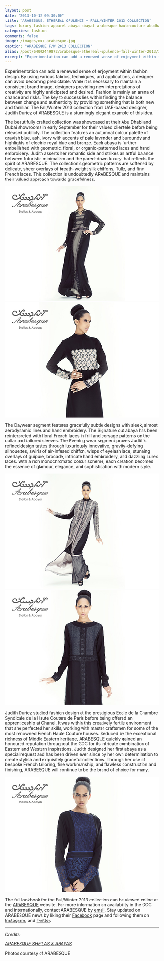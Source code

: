```yaml
---
layout: post
date: "2013-10-12 09:30:00"
title: "ARABESQUE: ETHEREAL OPULENCE — FALL/WINTER 2013 COLLECTION"
tags: luxury fashion apparel abaya abayat arabesque hautecouture abudhabi uae judithduriez craftsmanship culture heritage
categories: fashion
comments: false
image: /images/001_arabesque.jpg
caption: "ARABESQUE F/W 2013 COLLECTION"
alias: /post/64002449872/arabesque-ethereal-opulence-fall-winter-2013/index.html
excerpt: "Experimentation can add a renewed sense of enjoyment within fashion design. By using various fabrics, techniques, and applications, a designer can avoid becoming predictable. While it is necessary to maintain a consistent brand image, designers providing new interpretations of creativity are highly anticipated and desired. Fashion is mainly an arena of chance and risks. The key to success lies within finding the balance between change and authenticity by providing something that is both new and familiar."
---
```


Experimentation can add a renewed sense of enjoyment within fashion design. By using various fabrics, techniques, and applications, a designer can avoid becoming predictable. While it is necessary to maintain a consistent brand image, designers providing new interpretations of creativity are highly anticipated and desired. Fashion is mainly an arena of chance and risks. The key to success lies within finding the balance between change and authenticity by providing something that is both new and familiar. The Fall/Winter 2013 collection from UAE-based designer, Judith Duriez of ARABESQUE is a stunningly elegant example of this idea.

The beautifully crafted collection was showcased at their Abu Dhabi and Dubai showrooms in early September for their valued clientele before being released publicly. The collection features an autumnal colour palette of grayish blue, ash, ivory with accents of pale lavender and burgundy and highlights of electric royal blue and bronze. Each abaya is further embellished with geometric, floral, or organic-patterned laces and hand embroidery. Judith asserts her romantic side and strikes an artful balance between futuristic minimalism and the pared-down luxury that reflects the spirit of ARABESQUE. The collection’s geometric patterns are softened by delicate, sheer overlays of breath-weight silk chiffons, Tulle, and fine French laces. This collection is undoubtedly ARABESQUE and maintains their valued approach towards gracefulness.

[![006][1]][1] 
[![007][2]][2]

The Daywear segment features gracefully subtle designs with sleek, almost aerodynamic lines and hand embroidery. The Signature cut abaya has been reinterpreted with floral French laces in frill and corsage patterns on the collar and tailored sleeves. The Evening wear segment proves Judith’s refined design tastes through luxuriously innovative, gravity-defying silhouettes, swirls of air-infused chiffon, wisps of eyelash lace, stunning overlays of guipure, brocade, intricate hand embroidery, and dazzling Lurex laces. With a rich monochromatic colour scheme, each creation becomes the essence of glamour, elegance, and sophistication with modern style.

[![010][3]][3] 
[![009][4]][4]

Judith Duriez studied fashion design at the prestigious Ecole de la Chambre Syndicale de la Haute Couture de Paris before being offered an apprenticeship at Chanel. It was within this creatively fertile environment that she perfected her skills, working with master craftsmen for some of the most renowned French Haute Couture houses. Seduced by the exceptional richness of Middle Eastern heritage, ARABESQUE quickly gained an honoured reputation throughout the GCC for its intricate combination of Eastern and Western inspirations. Judith designed her first abaya as a special request and has been driven ever since by her own determination to create stylish and exquisitely graceful collections. Through her use of bespoke French tailoring, fine workmanship, and flawless construction and finishing, ARABESQUE will continue to be the brand of choice for many.

[![005][5]][5]

The full lookbook for the Fall/Winter 2013 collection can be viewed online at the [ARABESQUE][6] website. For more information on availability in the GCC and internationally, contact ARABESQUE by [email][7]. Stay updated on ARABESQUE news by liking their [Facebook][8] page and following them on [Instagram][9], and [Twitter][10].

----

_Credits:_

_[ARABESQUE SHEILAS &amp; ABAYAS][6]_

Photos courtesy of ARABESQUE

   [1]: /images/006_arabesque.jpg
   [2]: /images/007_arabesque.jpg
   [3]: /images/010_arabesque.jpg
   [4]: /images/009_arabesque.jpg
   [5]: /images/005_arabesque.jpg
   [6]: http://www.arabesque-hc.com
   [7]: mailto:info@arabesque-hc.com?subject=Hello%20ARABESQUE!&amp;body=I%20saw%20your%20feature%20on%20UMAYAMU%20and%20want%20more%20information%20about%20your%20collection.
   [8]: https://www.facebook.com/ArabesqueSheilasAbayas
   [9]: http://instagram.com/arabesqueabayas
   [10]: https://twitter.com/ArabesqueAbayas
   [11]: {{post.url}}
   [12]: http://www.hautearabia.com/blogs/luxury-product-launch/9558101-ethereal-opulence-the-fall-winter-2013-collection-by-arabesque

